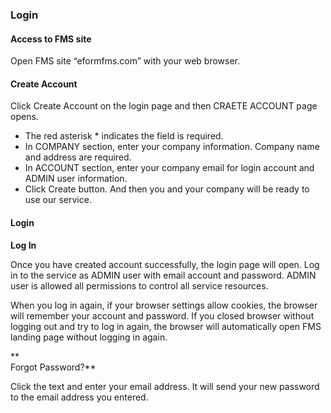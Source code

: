 ### Login

#### **Access to FMS site**

Open FMS site “eformfms.com” with your web browser.

#### Create Account

Click Create Account on the login page and then CRAETE ACCOUNT page opens.



* The red asterisk \* indicates the field is required.
* In COMPANY section, enter your company information. Company name and address are required.
* In ACCOUNT section, enter your company email for login account and ADMIN user information.
* Click Create button. And then you and your company will be ready to use our service.

#### **Login**



**Log In**

Once you have created account successfully, the login page will open. Log in to the service as ADMIN user with email account and password. ADMIN user is allowed all permissions to control all service resources.

When you log in again, if your browser settings allow cookies, the browser will remember your account and password. If you closed browser without logging out and try to log in again, the browser will automatically open FMS landing page without logging in again.

**  
Forgot Password?**

Click the text and enter your email address. It will send your new password to the email address you entered.

